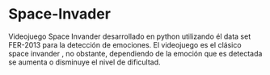 # Space-Invader
Videojuego Space  Invander  desarrollado en python  utilizando él data set FER-2013 para la detección de emociones. El videojuego es el clásico space  invander , no obstante, dependiendo de la emoción que es detectada se aumenta o disminuye el nivel de dificultad.
